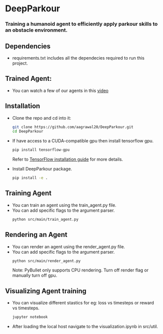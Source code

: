 # DeepParkour

### Training a humanoid agent to efficiently apply parkour skills to an obstacle environment.
## Dependencies
- requirements.txt includes all the dependecies required to run this project.
## Trained Agent:
- You can watch a few of our agents in this [video](yt.vu/JwcbGknv9CU)
## Installation
- Clone the repo and cd into it:
    ```bash
    git clone https://github.com/aagrawal20/DeepParkour.git
    cd DeepParkour
    ```
- If have access to a CUDA-compatible gpu then install tensorflow gpu.
    ```bash 
    pip install tensorflow-gpu 
    ```
     Refer to [TensorFlow installation guide](https://www.tensorflow.org/install/)
    for more details. 

- Install DeepParkour package.
    ```bash
    pip install -e .
    ```
## Training Agent
- You can train an agent using the train_agent.py file.
- You can add specific flags to the argument parser. 
    ```bash
    python src/main/train_agent.py
    ```
## Rendering an Agent
- You can render an agent using the render_agent.py file.
- You can add specific flags to the argument parser.
    ```bash
    python src/main/render_agent.py
    ```
    Note: PyBullet only supports CPU rendering. Turn off render flag or manually turn off gpu.

## Visualizing Agent training
- You can visualize different stastics for eg: loss vs timesteps or reward vs timesteps.
    ```bash
    jupyter notebook
    ```
- After loading the local host navigate to the visualization.ipynb in src/util.
